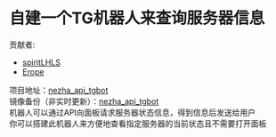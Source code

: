 # 自建一个TG机器人来查询服务器信息  
贡献者:  
+ [spiritLHLS](https://github.com/spiritLHLS)   
+ [Erope](https://github.com/Erope/)  

项目地址：[nezha_api_tgbot](https://github.com/spiritLHLS/nezha_api_tgbot)  
镜像备份（非实时更新）：[nezha_api_tgbot](https://github.com/nezhahq/nezha_api_tgbot)  
机器人可以通过API向面板请求服务器状态信息，得到信息后发送给用户  
你可以搭建此机器人来方便地查看指定服务器的当前状态且不需要打开面板
